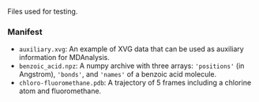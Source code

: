 Files used for testing.

### Manifest
- `auxiliary.xvg`: An example of XVG data that can be used as auxiliary information for MDAnalysis.
- `benzoic_acid.npz`: A numpy archive with three arrays: `'positions'` (in Angstrom), `'bonds'`, and `'names'` of a
  benzoic acid molecule.
- `chloro-fluoromethane.pdb`: A trajectory of 5 frames including a chlorine atom and fluoromethane.
